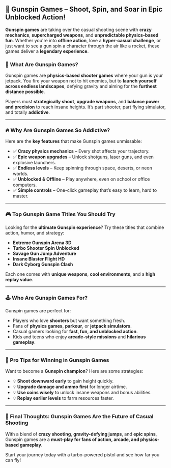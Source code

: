## 🔫 Gunspin Games – Shoot, Spin, and Soar in Epic Unblocked Action!

**Gunspin games** are taking over the casual shooting scene with **crazy mechanics**, **supercharged weapons**, and **unpredictable physics-based fun**. Whether you're into **offline action**, love a **hyper-casual challenge**, or just want to see a gun spin a character through the air like a rocket, these games deliver a **legendary experience**.

### 🚀 What Are Gunspin Games?

Gunspin games are **physics-based shooter games** where your gun is your jetpack. You fire your weapon not to hit enemies, but to **launch yourself across endless landscapes**, defying gravity and aiming for the **furthest distance possible**.

Players must **strategically shoot**, **upgrade weapons**, and **balance power and precision** to reach insane heights. It’s part shooter, part flying simulator, and totally **addictive**.

---

### 🔥 Why Are Gunspin Games So Addictive?

Here are the **key features** that make Gunspin games unmissable:

* ✅ **Crazy physics mechanics** – Every shot affects your trajectory.
* ✅ **Epic weapon upgrades** – Unlock shotguns, laser guns, and even explosive launchers.
* ✅ **Endless levels** – Keep spinning through space, deserts, or neon worlds.
* ✅ **Unblocked & Offline** – Play anywhere, even on school or office computers.
* ✅ **Simple controls** – One-click gameplay that’s easy to learn, hard to master.

---

### 🎮 Top Gunspin Game Titles You Should Try

Looking for the **ultimate Gunspin experience**? Try these titles that combine action, humor, and strategy:

* **Extreme Gunspin Arena 3D**
* **Turbo Shooter Spin Unblocked**
* **Savage Gun Jump Adventure**
* **Insane Blaster Flight HD**
* **Dark Cyborg Gunspin Clash**

Each one comes with **unique weapons**, **cool environments**, and a **high replay value**.

---

### 🕹️ Who Are Gunspin Games For?

Gunspin games are perfect for:

* Players who love **shooters** but want something fresh.
* Fans of **physics games**, **parkour**, or **jetpack simulators**.
* Casual gamers looking for **fast, fun, and unblocked action**.
* Kids and teens who enjoy **arcade-style missions** and **hilarious gameplay**.

---

### 🔧 Pro Tips for Winning in Gunspin Games

Want to become a **Gunspin champion**? Here are some strategies:

* 💡 **Shoot downward early** to gain height quickly.
* 💡 **Upgrade damage and ammo first** for longer airtime.
* 💡 **Use coins wisely** to unlock insane weapons and bonus abilities.
* 💡 **Replay earlier levels** to farm resources faster.

---

### 🎯 Final Thoughts: Gunspin Games Are the Future of Casual Shooting

With a blend of **crazy shooting**, **gravity-defying jumps**, and **epic spins**, Gunspin games are a **must-play for fans of action, arcade, and physics-based gameplay**.

Start your journey today with a turbo-powered pistol and see how far you can fly!
